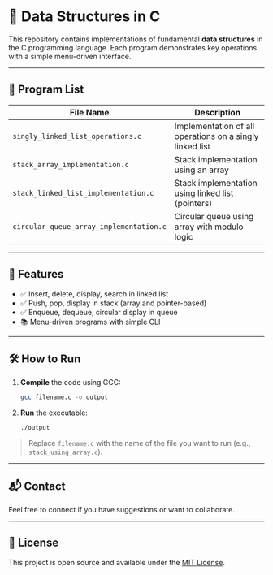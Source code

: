 # 🔧 Data Structures in C

This repository contains implementations of fundamental **data structures** in the C programming language. Each program demonstrates key operations with a simple menu-driven interface.

---

## 📁 Program List

| File Name                             | Description                                     |
|--------------------------------------|-------------------------------------------------|
| `singly_linked_list_operations.c`    | Implementation of all operations on a singly linked list |
| `stack_array_implementation.c`       | Stack implementation using an array            |
| `stack_linked_list_implementation.c` | Stack implementation using linked list (pointers) |
| `circular_queue_array_implementation.c` | Circular queue using array with modulo logic |

---

## 🚀 Features

- ✅ Insert, delete, display, search in linked list  
- ✅ Push, pop, display in stack (array and pointer-based)  
- ✅ Enqueue, dequeue, circular display in queue  
- 📚 Menu-driven programs with simple CLI  

---

## 🛠 How to Run

1. **Compile** the code using GCC:
   ```bash
   gcc filename.c -o output
   ```

2. **Run** the executable:
   ```bash
   ./output
   ```
> Replace `filename.c` with the name of the file you want to run (e.g., `stack_using_array.c`).

---

## 📬 Contact

Feel free to connect if you have suggestions or want to collaborate.

---

## 📄 License

This project is open source and available under the [MIT License](LICENSE).
